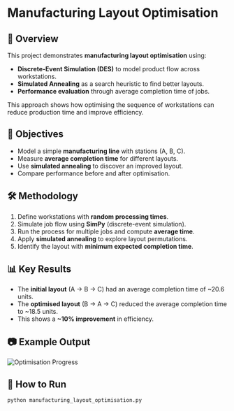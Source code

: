 # Manufacturing Layout Optimisation

## 📌 Overview
This project demonstrates **manufacturing layout optimisation** using:
- **Discrete-Event Simulation (DES)** to model product flow across workstations.
- **Simulated Annealing** as a search heuristic to find better layouts.
- **Performance evaluation** through average completion time of jobs.

This approach shows how optimising the sequence of workstations can reduce production time and improve efficiency.

## 🎯 Objectives
- Model a simple **manufacturing line** with stations (A, B, C).
- Measure **average completion time** for different layouts.
- Use **simulated annealing** to discover an improved layout.
- Compare performance before and after optimisation.

## 🛠️ Methodology
1. Define workstations with **random processing times**.
2. Simulate job flow using **SimPy** (discrete-event simulation).
3. Run the process for multiple jobs and compute **average time**.
4. Apply **simulated annealing** to explore layout permutations.
5. Identify the layout with **minimum expected completion time**.

## 📊 Key Results
- The **initial layout** (A → B → C) had an average completion time of ~20.6 units.
- The **optimised layout** (B → A → C) reduced the average completion time to ~18.5 units.
- This shows a **~10% improvement** in efficiency.

## 📷 Example Output
![Optimisation Progress](layout_optimisation_progress.png)

## 🚀 How to Run
```bash
python manufacturing_layout_optimisation.py
